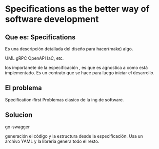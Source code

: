 # Specifications as the better way of software development


## Que es: Specifications

Es una descripción detallada del diseño para hacer(make) algo. 

UML
gRPC
OpenAPI
IaC, etc.

los importanete de la especificación , es que es agnostica a como está implementado. Es un contrato que se hace para luego iniciar el desarrollo.

## El problema

Specification-first
Problemas clasico de la ing de software.

## Solucion

go-swagger

generación el código y la estructura desde la especificación. Usa un archivo YAML y la libreria genera todo el resto.